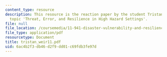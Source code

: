 ```yaml
---
content_type: resource
description: This resource is the reaction paper by the student Tristan Weir on the
  topic 'Threat, Error, and Resilience in High Hazard Settings'.
file: null
file_location: /coursemedia/11-941-disaster-vulnerability-and-resilience-spring-2005/6ac4b2f3db46d2f9dd01c69fdb3fe97d_tristan_weir11.pdf
file_type: application/pdf
resourcetype: Document
title: tristan_weir11.pdf
uid: 6ac4b2f3-db46-d2f9-dd01-c69fdb3fe97d
---
```

